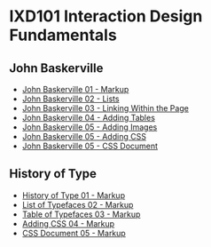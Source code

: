 IXD101 Interaction Design Fundamentals 
======================================

John Baskerville
----------------

- [John Baskerville 01 - Markup](https://sarahcupples.github.io/john_baskerville/baskerville.html)
- [John Baskerville 02 - Lists](https://sarahcupples.github.io/john_baskerville/baskerville2.html)
- [John Baskerville 03 - Linking Within the Page](https://sarahcupples.github.io/john_baskerville/baskerville3.html)
- [John Baskerville 04 - Adding Tables](https://sarahcupples.github.io/john_baskerville/baskerville4.html)
- [John Baskerville 05 - Adding Images](https://sarahcupples.github.io/john_baskerville/baskerville5.html)
- [John Baskerville 05 - Adding CSS](https://sarahcupples.github.io/john_baskerville/baskerville6.html)
- [John Baskerville 05 - CSS Document](https://sarahcupples.github.io/john_baskerville/style.css)




History of Type
---------------

- [History of Type 01 - Markup](https://sarahcupples.github.io/john_baskerville/type.html)
- [List of Typefaces 02 - Markup](https://sarahcupples.github.io/john_baskerville/list.html)
- [Table of Typefaces 03 - Markup](https://sarahcupples.github.io/john_baskerville/table2.html)
- [Adding CSS 04 - Markup](https://sarahcupples.github.io/john_baskerville/type2.html)
- [CSS Document 05 - Markup](https://sarahcupples.github.io/john_baskerville/type.css)



